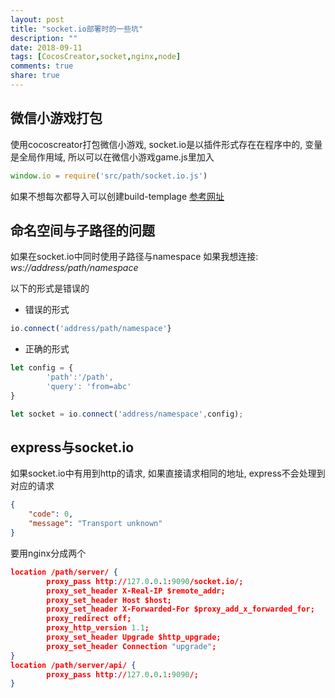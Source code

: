 ```yaml
---
layout: post
title: "socket.io部署时的一些坑"
description: ""
date: 2018-09-11
tags: [CocosCreator,socket,nginx,node]
comments: true
share: true
---
```

## 微信小游戏打包
使用cocoscreator打包微信小游戏, socket.io是以插件形式存在在程序中的, 变量是全局作用域, 所以可以在微信小游戏game.js里加入
``` js
window.io = require('src/path/socket.io.js')
```
如果不想每次都导入可以创建build-templage
[参考网址](http://docs.cocos.com/creator/manual/zh/publish/custom-project-build-template.html)

## 命名空间与子路径的问题
如果在socket.io中同时使用子路径与namespace
如果我想连接:
*ws://address/path/namespace*

以下的形式是错误的

* 错误的形式

``` js 
io.connect('address/path/namespace'} 
```

* 正确的形式
 
``` js
let config = {
		'path':'/path',
		'query': 'from=abc'
}

let socket = io.connect('address/namespace',config);
```


## express与socket.io
如果socket.io中有用到http的请求, 如果直接请求相同的地址, express不会处理到对应的请求

``` json
{
	"code": 0,
	"message": "Transport unknown"
}
```

要用nginx分成两个

``` json
location /path/server/ {                                                                                            
		proxy_pass http://127.0.0.1:9090/socket.io/;                                                                        
		proxy_set_header X-Real-IP $remote_addr;
		proxy_set_header Host $host;
		proxy_set_header X-Forwarded-For $proxy_add_x_forwarded_for;                                                       
		proxy_redirect off;                                                                                                
		proxy_http_version 1.1;                                                                                            
		proxy_set_header Upgrade $http_upgrade;                                                                            
		proxy_set_header Connection "upgrade";                                                                             
}                                                                                                                          
location /path/server/api/ {                                                                                                                                                                                                                    
		proxy_pass http://127.0.0.1:9090/;                                                                                 
}    
```
